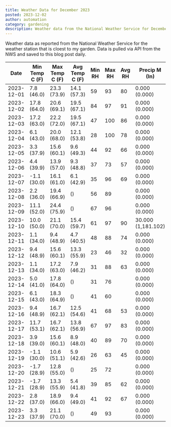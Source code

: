 ```yaml
---
title: Weather Data for December 2023
posted: 2023-12-02
author: automation
category: gardening
description: Weather data from the National Weather Service for December 2023
---
```


Weather data as reported from the National Weather Service for the weather station 
that is cloest to my garden. Data is pulled via API from the NWS and saved to this 
blog post daily.

|Date|Min Temp C (F)|Max Temp C (F)|Avg Temp C (F)|Min RH|Max RH|Avg RH|Precip M (In)|Avg Precip/Hr|
|---|---|---|---|---|---|---|---|---|
|2023-12-01|7.8 (46.0)|23.3 (73.9)|14.1 (57.3)|59|93|80|0.000 (0.000)|0.000 (0.000)|
|2023-12-02|17.8 (64.0)|20.6 (69.1)|19.5 (67.1)|84|97|91|0.000 (0.000)|0.000 (0.000)|
|2023-12-03|17.2 (63.0)|22.2 (72.0)|19.5 (67.1)|47|100|86|0.000 (0.000)|0.000 (0.000)|
|2023-12-04|6.1 (43.0)|20.0 (68.0)|12.1 (53.8)|28|100|78|0.000 (0.000)|0.000 (0.000)|
|2023-12-05|3.3 (37.9)|15.6 (60.1)|9.6 (49.3)|44|92|66|0.000 (0.000)|0.000 (0.000)|
|2023-12-06|4.4 (39.9)|13.9 (57.0)|9.3 (48.8)|37|73|57|0.000 (0.000)|0.000 (0.000)|
|2023-12-07|-1.1 (30.0)|16.1 (61.0)|6.1 (42.9)|35|96|69|0.000 (0.000)|0.000 (0.000)|
|2023-12-08|2.2 (36.0)|19.4 (66.9)| ()|56|89||0.000 (0.000)|0.000 (0.000)|
|2023-12-09|11.1 (52.0)|24.4 (75.9)| ()|67|96||0.000 (0.000)|0.000 (0.000)|
|2023-12-10|10.0 (50.0)|21.1 (70.0)|15.4 (59.7)|61|97|90|30.000 (1,181.102)|28.121 (28.121)|
|2023-12-11|1.1 (34.0)|9.4 (48.9)|4.7 (40.5)|48|88|74|0.000 (0.000)|0.000 (0.000)|
|2023-12-12|9.4 (48.9)|15.6 (60.1)|13.3 (55.9)|23|46|32|0.000 (0.000)|0.000 (0.000)|
|2023-12-13|1.1 (34.0)|17.2 (63.0)|7.9 (46.2)|31|88|63|0.000 (0.000)|0.000 (0.000)|
|2023-12-14|5.0 (41.0)|17.8 (64.0)| ()|31|76||0.000 (0.000)|0.000 (0.000)|
|2023-12-15|6.1 (43.0)|18.3 (64.9)| ()|41|60||0.000 (0.000)|0.000 (0.000)|
|2023-12-16|9.4 (48.9)|16.7 (62.1)|12.5 (54.6)|41|68|53|0.000 (0.000)|0.000 (0.000)|
|2023-12-17|11.7 (53.1)|16.7 (62.1)|13.8 (56.9)|67|97|83|0.000 (0.000)|0.000 (0.000)|
|2023-12-18|3.9 (39.0)|15.6 (60.1)|8.9 (48.0)|40|89|70|0.000 (0.000)|0.000 (0.000)|
|2023-12-19|-1.1 (30.0)|10.6 (51.1)|5.9 (42.6)|26|63|45|0.000 (0.000)|0.000 (0.000)|
|2023-12-20|-1.7 (28.9)|12.8 (55.0)| ()|25|72||0.000 (0.000)|0.000 (0.000)|
|2023-12-21|-1.7 (28.9)|13.3 (55.9)|5.4 (41.8)|39|85|62|0.000 (0.000)|0.000 (0.000)|
|2023-12-22|2.8 (37.0)|18.9 (66.0)|9.4 (49.0)|41|92|67|0.000 (0.000)|0.000 (0.000)|
|2023-12-23|3.3 (37.9)|21.1 (70.0)| ()|49|93||0.000 (0.000)|0.000 (0.000)|
